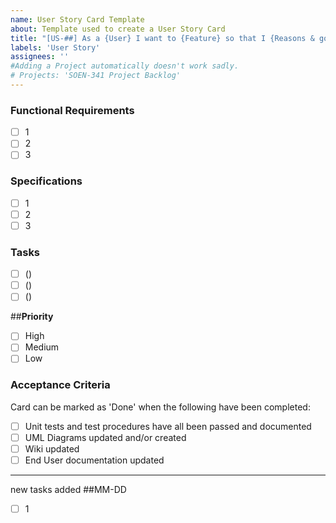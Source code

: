 ```yaml
---
name: User Story Card Template
about: Template used to create a User Story Card
title: "[US-##] As a {User} I want to {Feature} so that I {Reasons & goals of feature} [#]"
labels: 'User Story'
assignees: ''
#Adding a Project automatically doesn't work sadly.
# Projects: 'SOEN-341 Project Backlog'
---
```

<!-- Example USER STORY TITLE:
[US-01] As a FORUM USER I want to POST CAT PICTURES so that I CAN FARM UPDOOTS [3] -->

### **Functional Requirements**
<!-- Qualitative needs specified in a non-technical manner (aka *natural language*). -->
- [ ] 1 <!-- Example: User must be able to create account-->
- [ ] 2
- [ ] 3

### **Specifications**
<!-- Quantitative PASS/FAIL performance metrics that must be met by the implementation. -->
- [ ] 1 <!-- Example: Page must load within 30 seconds -->
- [ ] 2
- [ ] 3

### **Tasks**
<!-- Break down of tasks required to complete this Feature. # of ideal hours go in the () -->
- [ ] () <!-- (# ideal hours) Name of task -->
- [ ] ()
- [ ] ()
<!-- (If a task is large/complex enough, an issue can be created and hyperlinked in the list above) -->

##**Priority**
- [ ] High 
- [ ] Medium 
- [ ] Low 

### **Acceptance Criteria**
Card can be marked as 'Done' when the following have been completed:
- [ ] Unit tests and test procedures have all been passed and documented
- [ ] UML Diagrams updated and/or created
- [ ] Wiki updated
- [ ] End User documentation updated

---
new tasks added ##MM-DD
- [ ] 1
